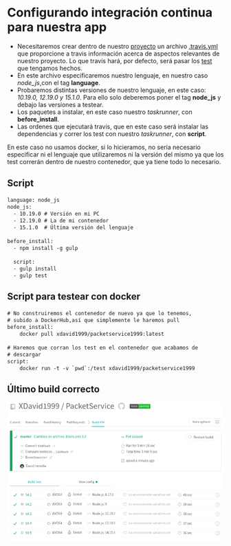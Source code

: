 # Configurando integración continua para nuestra app

- Necesitaremos crear dentro de nuestro [proyecto](https://github.com/XDavid1999/PacketService) un archivo [.travis.yml](https://github.com/XDavid1999/PacketService/blob/master/.travis.yml) que proporcione a travis información acerca de aspectos relevantes de nuestro proyecto. Lo que travis hará, por defecto, será pasar los [test](https://github.com/XDavid1999/PacketService/blob/master/test/packetServiceTest.js) que tengamos hechos.
- En este archivo especificaremos nuestro lenguaje, en nuestro caso *node_js*,con el tag **language**.
- Probaremos distintas versiones de nuestro lenguaje, en este caso: *10.19.0, 12.19.0 y 15.1.0*. Para ello solo deberemos poner el tag **node_js** y debajo las versiones a testear.
- Los paquetes a instalar, en este caso nuestro *taskrunner*, con **before_install**.
- Las ordenes que ejecutará travis, que en este caso será instalar las dependencias y correr los test con nuestro *taskrunner*, con **script**.

En este caso no usamos docker, si lo hicieramos, no sería necesario especificar ni el lenguaje que utilizaremos ni la versión del mismo ya que los test correrán dentro de nuestro contenedor, que ya tiene todo lo necesario.

## Script

~~~
language: node_js
node_js:
  - 10.19.0 # Versión en mi PC
  - 12.19.0 # La de mi contenedor
  - 15.1.0  # Última versión del lenguaje

before_install:
  - npm install -g gulp

  script:
  - gulp install
  - gulp test
~~~

## Script para testear con docker

~~~
# No construiremos el contenedor de nuevo ya que lo tenemos, 
# subido a DockerHub,así que simplemente le haremos pull
before_install:
    docker pull xdavid1999/packetservice1999:latest

# Haremos que corran los test en el contenedor que acabamos de
# descargar
script:
    docker run -t -v `pwd`:/test xdavid1999/packetservice1999

~~~

## Último build correcto
![travisCorrecto](images/im1.png)